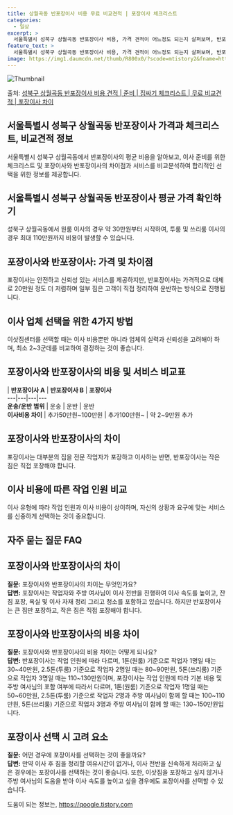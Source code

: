 ```yaml
---
title: 상월곡동 반포장이사 비용 무료 비교견적 | 포장이사 체크리스트
categories:
  - 일상
excerpt: >
  서울특별시 성북구 상월곡동 반포장이사 비용, 가격 견적이 어느정도 되는지 살펴보며, 반포장이사를 준비함에 있어 짐싸기 준비 체크리스트가 무엇인지 보겠습니다. 마지막으로 포장이사와 차이점을 통해 무료 비교견적으로 어떤 것이 더 합리적인 선택인지 공유 드립니다.성북구 상월곡동 포장이사 견적 샘플 보기 👈 클릭성북구 상월곡동 포장이사 가격 살펴보기 👈 클릭성북구 상월곡동 반포장이사 평균 이사 비용평수성북구 상월곡동 평균 이사 비용원룸 이사9평 이하 (1톤)30만원~투룸/쓰리룸 이사16평 ~ 20평 (2.5톤)80만원~쓰리룸 이사21평 (5톤) ~110만원~우리집 무료 이사견적 받기 👈 클릭포장 vs 반포장: 어떤 것을 선택해야 할까?이사를 할 때 포장이사와 반포장이사의 가장 큰 차이점은 무엇일까요?포장이..
feature_text: >
  서울특별시 성북구 상월곡동 반포장이사 비용, 가격 견적이 어느정도 되는지 살펴보며, 반포장이사를 준비함에 있어 짐싸기 준비 체크리스트가 무엇인지 보겠습니다. 마지막으로 포장이사와 차이점을 통해 무료 비교견적으로 어떤 것이 더 합리적인 선택인지 공유 드립니다.성북구 상월곡동 포장이사 견적 샘플 보기 👈 클릭성북구 상월곡동 포장이사 가격 살펴보기 👈 클릭성북구 상월곡동 반포장이사 평균 이사 비용평수성북구 상월곡동 평균 이사 비용원룸 이사9평 이하 (1톤)30만원~투룸/쓰리룸 이사16평 ~ 20평 (2.5톤)80만원~쓰리룸 이사21평 (5톤) ~110만원~우리집 무료 이사견적 받기 👈 클릭포장 vs 반포장: 어떤 것을 선택해야 할까?이사를 할 때 포장이사와 반포장이사의 가장 큰 차이점은 무엇일까요?포장이..
image: https://img1.daumcdn.net/thumb/R800x0/?scode=mtistory2&fname=https%3A%2F%2Fblog.kakaocdn.net%2Fdn%2FKMU9q%2FbtsHfCoWhyZ%2FlCYgpPz2ktNJRqQUcyWcV1%2Fimg.webp
---
```


![Thumbnail](https://img1.daumcdn.net/thumb/R800x0/?scode=mtistory2&fname=https%3A%2F%2Fblog.kakaocdn.net%2Fdn%2FKMU9q%2FbtsHfCoWhyZ%2FlCYgpPz2ktNJRqQUcyWcV1%2Fimg.webp)

<p>출처: <a href="https://qoogle.tistory.com/9936" rel="dofollow">성북구 상월곡동 반포장이사 비용 견적 | 준비 | 짐싸기 체크리스트 | 무료 비교견적 | 포장이사 차이</a> </p>

## 서울특별시 성북구 상월곡동 반포장이사 가격과 체크리스트, 비교견적 정보

서울특별시 성북구 상월곡동에서 반포장이사의 평균 비용을 알아보고, 이사 준비를 위한 체크리스트 및 포장이사와 반포장이사의 차이점과 서비스를
비교분석하여 합리적인 선택을 위한 정보를 제공합니다.

## **서울특별시 성북구 상월곡동 반포장이사 평균 가격 확인하기**

성북구 상월곡동에서 원룸 이사의 경우 약 30만원부터 시작하여, 투룸 및 쓰리룸 이사의 경우 최대 110만원까지 비용이 발생할 수 있습니다.

## **포장이사와 반포장이사: 가격 및 차이점**

포장이사는 안전하고 신뢰성 있는 서비스를 제공하지만, 반포장이사는 가격적으로 대체로 20만원 정도 더 저렴하며 일부 짐은 고객이 직접
정리하여 운반하는 방식으로 진행됩니다.

## **이사 업체 선택을 위한 4가지 방법**

이삿짐센터를 선택할 때는 이사 비용뿐만 아니라 업체의 실력과 신뢰성을 고려해야 하며, 최소 2~3군데를 비교하여 결정하는 것이 좋습니다.

## **포장이사와 반포장이사의 비용 및 서비스 비교표**

  | **반포장이사 A** | **반포장이사 B** | **포장이사**  
---|---|---|---  
**운송/운반 범위** | 운송 | 운반 | 운반  
**이사비용 차이** | 추가50만원~100만원 | 추가100만원~ | 약 2~9만원 추가  
  
## **포장이사와 반포장이사의 차이**

포장이사는 대부분의 짐을 전문 작업자가 포장하고 이사하는 반면, 반포장이사는 작은 짐은 직접 포장해야 합니다.

## **이사 비용에 따른 작업 인원 비교**

이사 유형에 따라 작업 인원과 이사 비용이 상이하며, 자신의 상황과 요구에 맞는 서비스를 신중하게 선택하는 것이 중요합니다.

## 자주 묻는 질문 FAQ

## **포장이사와 반포장이사의 차이**

**질문:** 포장이사와 반포장이사의 차이는 무엇인가요?  
**답변:** 포장이사는 작업자와 주방 여사님이 이사 전반을 진행하여 이사 속도를 높이고, 잔짐 포장, 욕실 및 이사 자재 정리 그리고
청소를 포함하고 있습니다. 하지만 반포장이사는 큰 짐만 포장하고, 작은 짐은 직접 포장해야 합니다.

## **포장이사와 반포장이사의 비용 차이**

**질문:** 포장이사와 반포장이사의 비용 차이는 어떻게 되나요?  
**답변:** 반포장이사는 작업 인원에 따라 다르며, 1톤(원룸) 기준으로 작업자 1명일 때는 30~40만원, 2.5톤(투룸) 기준으로
작업자 2명일 때는 80~90만원, 5톤(쓰리룸) 기준으로 작업자 3명일 때는 110~130만원이며, 포장이사는 작업 인원에 따라 기본 비용
및 주방 여사님의 포함 여부에 따라서 다르며, 1톤(원룸) 기준으로 작업자 1명일 때는 50~60만원, 2.5톤(투룸) 기준으로 작업자
2명과 주방 여사님이 함께 할 때는 100~110만원, 5톤(쓰리룸) 기준으로 작업자 3명과 주방 여사님이 함께 할 때는
130~150만원입니다.

## **포장이사 선택 시 고려 요소**

**질문:** 어떤 경우에 포장이사를 선택하는 것이 좋을까요?  
**답변:** 만약 이사 후 짐을 정리할 여유시간이 없거나, 이사 전반을 신속하게 처리하고 싶은 경우에는 포장이사를 선택하는 것이 좋습니다.
또한, 이삿짐을 포장하고 싶지 않거나 주방 여사님의 도움을 받아 이사 속도를 높이고 싶을 경우에도 포장이사를 선택할 수 있습니다.

 

도움이 되는 정보는, <a href="https://qoogle.tistory.com" rel="dofollow">https://qoogle.tistory.com</a>


